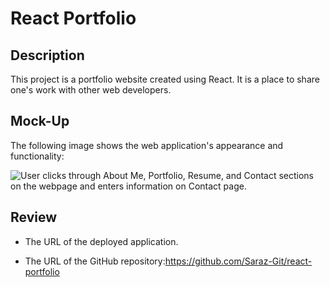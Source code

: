 # React Portfolio

## Description

This project is a portfolio website created using React. It is a place to share one's work with other web developers.

## Mock-Up

The following image shows the web application's appearance and functionality:

![User clicks through About Me, Portfolio, Resume, and Contact sections on the webpage and enters information on Contact page.](./public/demo-01.gif)

## Review

- The URL of the deployed application.

- The URL of the GitHub repository:https://github.com/Saraz-Git/react-portfolio
